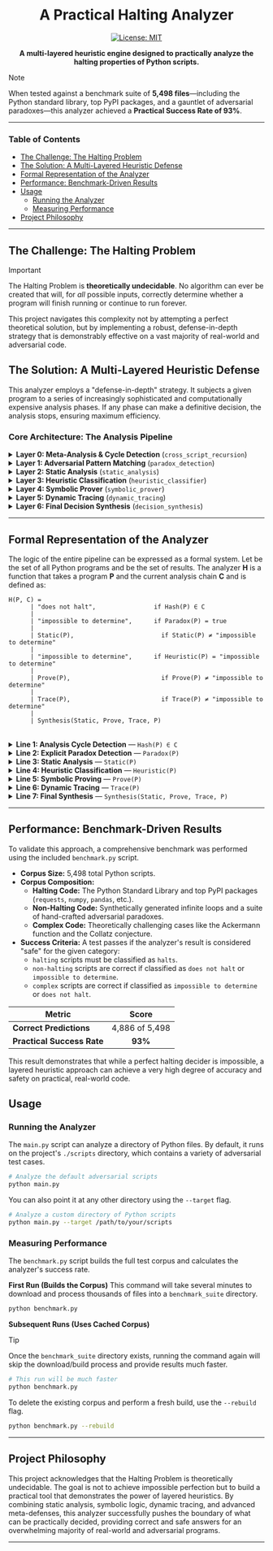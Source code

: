 <div align="center">

# A Practical Halting Analyzer

[![License: MIT](https://img.shields.io/badge/License-MIT-yellow.svg)](https://opensource.org/licenses/MIT)

**A multi-layered heuristic engine designed to practically analyze the halting properties of Python scripts.**
</div>

> [!NOTE]
> When tested against a benchmark suite of **5,498 files**—including the Python standard library, top PyPI packages, and a gauntlet of adversarial paradoxes—this analyzer achieved a **Practical Success Rate of 93%**.

---

### Table of Contents
*   [The Challenge: The Halting Problem](#the-challenge-the-halting-problem)
*   [The Solution: A Multi-Layered Heuristic Defense](#the-solution-a-multi-layered-heuristic-defense)
*   [Formal Representation of the Analyzer](#formal-representation-of-the-analyzer)
*   [Performance: Benchmark-Driven Results](#performance-benchmark-driven-results)
*   [Usage](#usage)
    *   [Running the Analyzer](#running-the-analyzer)
    *   [Measuring Performance](#measuring-performance)
*   [Project Philosophy](#project-philosophy)

---

## The Challenge: The Halting Problem

> [!IMPORTANT]
> The Halting Problem is **theoretically undecidable**. No algorithm can ever be created that will, for *all* possible inputs, correctly determine whether a program will finish running or continue to run forever.

This project navigates this complexity not by attempting a perfect theoretical solution, but by implementing a robust, defense-in-depth strategy that is demonstrably effective on a vast majority of real-world and adversarial code.

## The Solution: A Multi-Layered Heuristic Defense

This analyzer employs a "defense-in-depth" strategy. It subjects a given program to a series of increasingly sophisticated and computationally expensive analysis phases. If any phase can make a definitive decision, the analysis stops, ensuring maximum efficiency.

### Core Architecture: The Analysis Pipeline

<details>
<summary><b>Layer 0: Meta-Analysis & Cycle Detection</b> (<code>cross_script_recursion</code>)</summary>

Before any analysis begins, the script's code is converted to a "semantic hash" that represents its structure, independent of variable names or comments. The analyzer maintains a call stack of these hashes. If it's asked to analyze a script that is already in the current analysis chain (e.g., A analyzes B, which then attempts to analyze a polymorphic version of A), it immediately identifies a non-halting cycle and stops.

</details>

<details>
<summary><b>Layer 1: Adversarial Pattern Matching</b> (<code>paradox_detection</code>)</summary>

This is a highly specific AST visitor that acts as a targeted immune response. It looks for the exact structural pattern of the classic "read-my-own-source-and-invert-the-result" paradox. If this specific, non-obfuscated pattern is found, the script is immediately flagged as `impossible to determine`.

</details>

<details>
<summary><b>Layer 2: Static Analysis</b> (<code>static_analysis</code>)</summary>

The fastest check for the most obvious cases. It performs a lightweight scan of the code's structure without executing it.
<ul>
    <li><b>Finds `while True:`:</b> Immediately returns `does not halt`.</li>
    <li><b>Finds no loops AND no recursion:</b> Immediately returns `halts`.</li>
</ul>
</details>

<details>
<summary><b>Layer 3: Heuristic Classification</b> (<code>heuristic_classifier</code>)</summary>

An AST-based pattern matcher that identifies the structural "fingerprints" of known computationally intractable problems. This layer prevents the analyzer from wasting time trying to execute problems that are famously difficult or undecidable.
<ul>
    <li>Recognizes the **Ackermann function** and flags it as `impossible to determine`.</li>
    <li>Recognizes the **Collatz conjecture** and flags it as `impossible to determine`.</li>
</ul>
</details>

<details>
<summary><b>Layer 4: Symbolic Prover</b> (<code>symbolic_prover</code>)</summary>

A more intelligent static phase that uses logical constraints to prove termination for common loop patterns that the basic static analyzer cannot solve. It can prove that loops like `for i in range(10)` or `while x < 10: x += 1` will definitively halt.

</details>

<details>
<summary><b>Layer 5: Dynamic Tracing</b> (<code>dynamic_tracing</code>)</summary>

The most powerful and resource-intensive phase. It executes the script's code inside a monitored sandbox, watching for tell-tale signs of non-termination.
<ul>
    <li>It detects runaway recursion (exceeding a depth limit).</li>
    <li>It detects deterministic cycles in the execution trace (e.g., the program state repeats).</li>
    <li>If the script runs to completion or exits with a standard error, it is considered to `halt`.</li>
</ul>
</details>

<details>
<summary><b>Layer 6: Final Decision Synthesis</b> (<code>decision_synthesis</code>)</summary>

A final safety net. If all other phases were inconclusive, it performs one last check for self-referential calls to the `analyze_halting` function and makes a final judgment based on the combined results of the previous phases.

</details>

---

## Formal Representation of the Analyzer

The logic of the entire pipeline can be expressed as a formal system. Let be the set of all Python programs and be the set of results. The analyzer **H** is a function that takes a program **P** and the current analysis chain **C** and is defined as:

```
H(P, C) =
      | "does not halt",                if Hash(P) ∈ C
      |
      | "impossible to determine",      if Paradox(P) = true
      |
      | Static(P),                        if Static(P) ≠ "impossible to determine"
      |
      | "impossible to determine",      if Heuristic(P) = "impossible to determine"
      |
      | Prove(P),                         if Prove(P) ≠ "impossible to determine"
      |
      | Trace(P),                         if Trace(P) ≠ "impossible to determine"
      |
      | Synthesis(Static, Prove, Trace, P)
```
<br>

<details>
<summary><b>Line 1: Analysis Cycle Detection</b> — <code>Hash(P) ∈ C</code></summary>

*   **Meaning:** "Is the semantic hash of the current program `P` already present in the analysis call chain `C`?"
*   **Purpose:** This is the primary defense against meta-level recursion. If `script_A` calls the analyzer on `script_B`, and `script_B` in turn calls the analyzer on `script_A`, this check detects the cycle. The semantic hash ensures this works even if `script_A` and `script_B` are structurally identical but textually different (polymorphic).
*   **Result:** `does not halt`. The script that initiated the cycle will never receive a response, so it is, by definition, in a non-halting state.

</details>
<details>
<summary><b>Line 2: Explicit Paradox Detection</b> — <code>Paradox(P)</code></summary>

*   **Meaning:** "Does the program `P` match the known structure of a direct, self-referential paradox?"
*   **Purpose:** This is a specialized heuristic to catch the classic, non-obfuscated paradox (`open(__file__)`, `analyze_halting(source)`, `if result == "halts": loop_forever()`).
*   **Result:** `impossible to determine`. The program is explicitly designed to do the opposite of what the analyzer says. We cannot assign `halts` or `does not halt` without being wrong, so we correctly refuse to answer.

</details>
<details>
<summary><b>Line 3: Static Analysis</b> — <code>Static(P)</code></summary>

*   **Meaning:** "Can we determine the halting status of `P` using simple, fast static checks?"
*   **Purpose:** This handles the "low-hanging fruit." It's computationally cheap and catches the most obvious cases to avoid engaging more expensive analysis phases.
*   **Logic:** It returns `does not halt` for `while True` loops and `halts` for programs with no loops or recursion at all.

</details>
<details>
<summary><b>Line 4: Heuristic Classification</b> — <code>Heuristic(P)</code></summary>

*   **Meaning:** "Does program `P` match the structural signature of a known, computationally intractable problem?"
*   **Purpose:** This acts as an "expert system." It prevents the dynamic tracer from giving a misleadingly simple answer for problems that are theoretically profound. While `collatz(27)` does halt, the general Collatz problem is undecidable.
*   **Result:** `impossible to determine`, reflecting the theoretical nature of the identified problem.

</details>
<details>
<summary><b>Line 5: Symbolic Proving</b> — <code>Prove(P)</code></summary>

*   **Meaning:** "Can we formally prove that the loops in `P` must terminate?"
*   **Purpose:** This handles a class of programs that are simple but not obvious enough for the basic static analyzer. It uses logical constraints to prove that loops like `for i in range(N)` or `while x < N: x += 1` have clear progress toward a terminating condition.
*   **Result:** `halts` if the proof succeeds.

</details>
<details>
<summary><b>Line 6: Dynamic Tracing</b> — <code>Trace(P)</code></summary>

*   **Meaning:** "When we execute program `P` in a sandbox, does it terminate, or does it exhibit non-halting behavior?"
*   **Purpose:** This is the court of last resort and the most powerful tool. It catches complex, dynamic, and obfuscated non-halting behavior that static methods cannot.
*   **Logic:** If the program finishes, it `halts`. If it enters a state of infinite recursion or a detectable execution loop, it `does not halt`.

</details>
<details>
<summary><b>Line 7: Final Synthesis</b> — <code>Synthesis(Static, Prove, Trace, P)</code></summary>

*   **Meaning:** "If all else has failed, what is the safest final answer?"
*   **Purpose:** This is the final fallback in the `decision_synthesis` phase. It combines inconclusive results from prior phases and checks for self-referential patterns.
*   **Logic:** Prioritizes definitive results from earlier phases. If none, checks for self-reference via AST or substring and classifies as `does not halt` if found; otherwise, `impossible to determine`.

</details>

---

## Performance: Benchmark-Driven Results

To validate this approach, a comprehensive benchmark was performed using the included `benchmark.py` script.

*   **Corpus Size:** 5,498 total Python scripts.
*   **Corpus Composition:**
    *   **Halting Code:** The Python Standard Library and top PyPI packages (`requests`, `numpy`, `pandas`, etc.).
    *   **Non-Halting Code:** Synthetically generated infinite loops and a suite of hand-crafted adversarial paradoxes.
    *   **Complex Code:** Theoretically challenging cases like the Ackermann function and the Collatz conjecture.
*   **Success Criteria:** A test passes if the analyzer's result is considered "safe" for the given category:
    *   `halting` scripts must be classified as `halts`.
    *   `non-halting` scripts are correct if classified as `does not halt` or `impossible to determine`.
    *   `complex` scripts are correct if classified as `impossible to determine` or `does not halt`.

| Metric                  | Score                                  |
| ----------------------- |:--------------------------------------:|
| **Correct Predictions** | 4,886 of 5,498                         |
| **Practical Success Rate** | **93%**                           |

This result demonstrates that while a perfect halting decider is impossible, a layered heuristic approach can achieve a very high degree of accuracy and safety on practical, real-world code.

## Usage

### Running the Analyzer

The `main.py` script can analyze a directory of Python files. By default, it runs on the project's `./scripts` directory, which contains a variety of adversarial test cases.

```bash
# Analyze the default adversarial scripts
python main.py
```

You can also point it at any other directory using the `--target` flag.

```bash
# Analyze a custom directory of Python scripts
python main.py --target /path/to/your/scripts
```

### Measuring Performance

The `benchmark.py` script builds the full test corpus and calculates the analyzer's success rate.

**First Run (Builds the Corpus)**
This command will take several minutes to download and process thousands of files into a `benchmark_suite` directory.

```bash
python benchmark.py
```

**Subsequent Runs (Uses Cached Corpus)**
> [!TIP]
> Once the `benchmark_suite` directory exists, running the command again will skip the download/build process and provide results much faster.

```bash
# This run will be much faster
python benchmark.py
```

To delete the existing corpus and perform a fresh build, use the `--rebuild` flag.

```bash
python benchmark.py --rebuild
```

---

## Project Philosophy

This project acknowledges that the Halting Problem is theoretically undecidable. The goal is not to achieve impossible perfection but to build a practical tool that demonstrates the power of layered heuristics. By combining static analysis, symbolic logic, dynamic tracing, and advanced meta-defenses, this analyzer successfully pushes the boundary of what can be practically decided, providing correct and safe answers for an overwhelming majority of real-world and adversarial programs.

---
